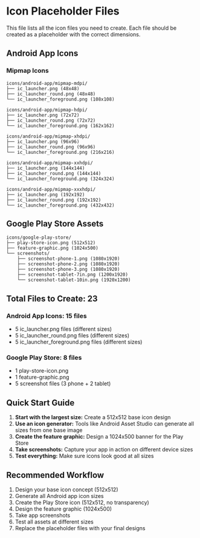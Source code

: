 # Icon Placeholder Files

This file lists all the icon files you need to create. Each file should be created as a placeholder with the correct dimensions.

## Android App Icons

### Mipmap Icons
```
icons/android-app/mipmap-mdpi/
├── ic_launcher.png (48x48)
├── ic_launcher_round.png (48x48)
└── ic_launcher_foreground.png (108x108)

icons/android-app/mipmap-hdpi/
├── ic_launcher.png (72x72)
├── ic_launcher_round.png (72x72)
└── ic_launcher_foreground.png (162x162)

icons/android-app/mipmap-xhdpi/
├── ic_launcher.png (96x96)
├── ic_launcher_round.png (96x96)
└── ic_launcher_foreground.png (216x216)

icons/android-app/mipmap-xxhdpi/
├── ic_launcher.png (144x144)
├── ic_launcher_round.png (144x144)
└── ic_launcher_foreground.png (324x324)

icons/android-app/mipmap-xxxhdpi/
├── ic_launcher.png (192x192)
├── ic_launcher_round.png (192x192)
└── ic_launcher_foreground.png (432x432)
```

## Google Play Store Assets

```
icons/google-play-store/
├── play-store-icon.png (512x512)
├── feature-graphic.png (1024x500)
└── screenshots/
    ├── screenshot-phone-1.png (1080x1920)
    ├── screenshot-phone-2.png (1080x1920)
    ├── screenshot-phone-3.png (1080x1920)
    ├── screenshot-tablet-7in.png (1200x1920)
    └── screenshot-tablet-10in.png (1920x1200)
```

## Total Files to Create: 23

### Android App Icons: 15 files
- 5 ic_launcher.png files (different sizes)
- 5 ic_launcher_round.png files (different sizes)
- 5 ic_launcher_foreground.png files (different sizes)

### Google Play Store: 8 files
- 1 play-store-icon.png
- 1 feature-graphic.png
- 5 screenshot files (3 phone + 2 tablet)

## Quick Start Guide

1. **Start with the largest size:** Create a 512x512 base icon design
2. **Use an icon generator:** Tools like Android Asset Studio can generate all sizes from one base image
3. **Create the feature graphic:** Design a 1024x500 banner for the Play Store
4. **Take screenshots:** Capture your app in action on different device sizes
5. **Test everything:** Make sure icons look good at all sizes

## Recommended Workflow

1. Design your base icon concept (512x512)
2. Generate all Android app icon sizes
3. Create the Play Store icon (512x512, no transparency)
4. Design the feature graphic (1024x500)
5. Take app screenshots
6. Test all assets at different sizes
7. Replace the placeholder files with your final designs 